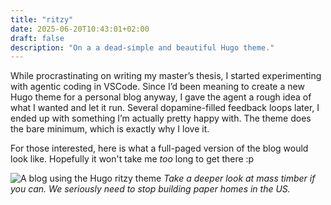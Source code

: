```yaml
---
title: "ritzy"
date: 2025-06-20T10:43:01+02:00
draft: false
description: "On a a dead-simple and beautiful Hugo theme."
---
```


While procrastinating on writing my master’s thesis, I started experimenting with agentic coding in VSCode. Since I’d been meaning to create a new Hugo theme for a personal blog anyway, I gave the agent a rough idea of what I wanted and let it run. Several dopamine-filled feedback loops later, I ended up with something I’m actually pretty happy with. The theme does the bare minimum, which is exactly why I love it.

For those interested, here is what a full-paged version of the blog would look like. Hopefully it won't take me _too_ long to get there :p

![A blog using the Hugo ritzy theme](/images/homepage.png)
*Take a deeper look at mass timber if you can. We seriously need to stop building paper homes in the US.*
